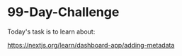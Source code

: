 # 99-Day-Challenge

Today's task is to learn about:

https://nextjs.org/learn/dashboard-app/adding-metadata
